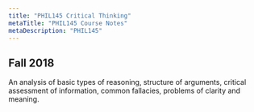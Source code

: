 ```yaml
---
title: "PHIL145 Critical Thinking"
metaTitle: "PHIL145 Course Notes"
metaDescription: "PHIL145"
---
```

 Fall 2018
---
An analysis of basic types of reasoning, structure of arguments, critical assessment of information, common fallacies, problems of clarity and meaning.
